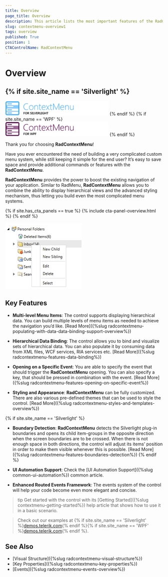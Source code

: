 ```yaml
---
title: Overview
page_title: Overview
description: This article lists the most important features of the RadContextMenu control.
slug: contextmenu-overview1
tags: overview
published: True
position: 1
CTAControlName: RadContextMenu
---
```


# Overview


## {% if site.site_name == 'Silverlight' %}
![](images/RadContextMenu_Overview_01.png)
{% endif %}
{% if site.site_name == 'WPF' %}
![](images/RadContextMenu_Overview_01_WPF.png)
{% endif %}

Thank you for choosing __RadContextMenu__!        

Have you ever encountered the need of building a very complicated custom menu system, while still keeping it simple for the end user? It’s easy to save space and provide additional commands or features with the __RadContextMenu__.        

__RadContextMenu__ provides the power to boost the existing navigation of your application. Similar to RadMenu, __RadContextMenu__ allows you to combine the ability to display hierarchical views and the advanced styling mechanism, thus letting you build even the most complicated menu systems.   

{% if site.has_cta_panels == true %}
{% include cta-panel-overview.html %}
{% endif %}

![Rad Context Menu Overview 03](images/RadContextMenu_Overview_03.png)

## Key Features      

* __Multi-level Menu Items__: The control supports displaying hierarchical data. You can build multiple levels of menu items as needed to achieve the navigation you’d like. [Read More]({%slug radcontextmenu-populating-with-data-data-binding-support-overview%})

* __Hierarchical Data Binding__: The control allows you to bind and visualize sets of hierarchical data. You can also populate it by consuming data from XML files, WCF services, RIA services etc. [Read More]({%slug radcontextmenu-features-data-binding%})

* __Opening on a Specific Event__: You are able to specify the event that should trigger the __RadContextMenu__ opening. You can also specify a key, that should be pressed in combination with the event. [Read More]({%slug radcontextmenu-features-opening-on-specific-event%})

* __Styling and Appearance__: __RadContextMenu__ can be fully customized. There are also various pre-defined themes that can be used to style the control. [Read More]({%slug radcontextmenu-styles-and-templates-overview%})

{% if site.site_name == 'Silverlight' %}
* __Boundary Detection__: __RadContextMenu__ detects the Silverlight plug-in boundaries and opens its child item-groups in the opposite direction when the screen boundaries are to be crossed. When there is not enough space in both directions, the control will adjust its items’ position in order to make them visible whenever this is possible. [Read More]({%slug radcontextmenu-features-boundaries-detection%})
{% endif %}

* __UI Automation Support__: Check the [UI Automation Support]({%slug common-ui-automation%}) common article.

* __Enhanced Routed Events Framework__: The events system of the control will help your code become even more elegant and concise.       

>tip Get started with the control with its [Getting Started]({%slug contextmenu-getting-started%}) help article that shows how to use it in a basic scenario.

> Check out our examples at {% if site.site_name == 'Silverlight' %}[demos.telerik.com](https://demos.telerik.com/silverlight/#ContextMenu/FirstLook){% endif %}{% if site.site_name == 'WPF' %}[demos.telerik.com](https://demos.telerik.com/wpf/){% endif %}.

## See Also

* [Visual Structure]({%slug radcontextmenu-visual-structure%})
* [Key Properties]({%slug radcontextmenu-key-properties%}) 
* [Events]({%slug radcontextmenu-events-overview%})

